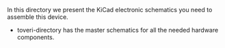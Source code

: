 In this directory we present the KiCad electronic schematics you need to assemble this device.

- toveri-directory has the master schematics for all the needed hardware components.
